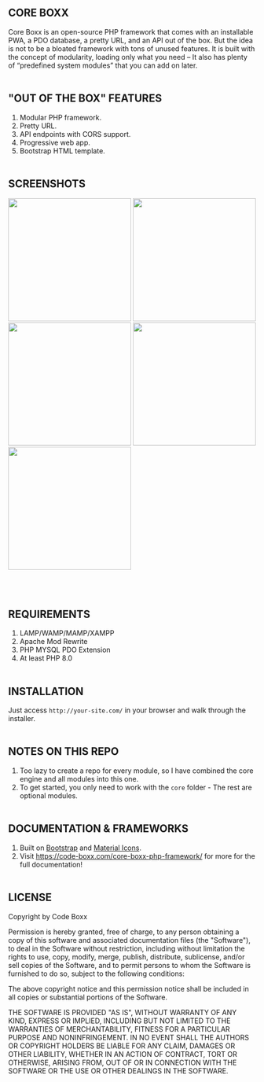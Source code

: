 ## CORE BOXX
Core Boxx is an open-source PHP framework that comes with an installable PWA, a PDO database, a pretty URL, and an API out of the box. But the idea is not to be a bloated framework with tons of unused features. It is built with the concept of modularity, loading only what you need – It also has plenty of “predefined system modules” that you can add on later.
<br><br>

## "OUT OF THE BOX" FEATURES
1) Modular PHP framework.
2) Pretty URL.
3) API endpoints with CORS support.
4) Progressive web app.
5) Bootstrap HTML template.
<br><br>

## SCREENSHOTS
<p float="left">
  <img width="250" src="https://github.com/code-boxx/Core-Boxx/blob/main/core/assets/core-boxx-1.png">
  <img width="250" src="https://github.com/code-boxx/Core-Boxx/blob/main/core/assets/core-boxx-2.png">
  <img width="250" src="https://github.com/code-boxx/Core-Boxx/blob/main/core/assets/core-boxx-3.png">
  <img width="250" src="https://github.com/code-boxx/Core-Boxx/blob/main/core/assets/core-boxx-4.png">
  <img width="250" src="https://github.com/code-boxx/Core-Boxx/blob/main/core/assets/core-boxx-5.png">
</p>
<br><br>

## REQUIREMENTS
1) LAMP/WAMP/MAMP/XAMPP
2) Apache Mod Rewrite
3) PHP MYSQL PDO Extension
4) At least PHP 8.0
<br><br>

## INSTALLATION
Just access `http://your-site.com/` in your browser and walk through the installer.
<br><br>

## NOTES ON THIS REPO
1) Too lazy to create a repo for every module, so I have combined the core engine and all modules into this one.
2) To get started, you only need to work with the `core` folder - The rest are optional modules.
<br><br>

## DOCUMENTATION & FRAMEWORKS
1) Built on [Bootstrap](https://getbootstrap.com/) and [Material Icons](https://fonts.google.com/icons).
2) Visit https://code-boxx.com/core-boxx-php-framework/ for more for the full documentation!
<br><br>

## LICENSE
Copyright by Code Boxx

Permission is hereby granted, free of charge, to any person obtaining a copy
of this software and associated documentation files (the "Software"), to deal
in the Software without restriction, including without limitation the rights
to use, copy, modify, merge, publish, distribute, sublicense, and/or sell
copies of the Software, and to permit persons to whom the Software is
furnished to do so, subject to the following conditions:

The above copyright notice and this permission notice shall be included in all
copies or substantial portions of the Software.

THE SOFTWARE IS PROVIDED "AS IS", WITHOUT WARRANTY OF ANY KIND, EXPRESS OR
IMPLIED, INCLUDING BUT NOT LIMITED TO THE WARRANTIES OF MERCHANTABILITY,
FITNESS FOR A PARTICULAR PURPOSE AND NONINFRINGEMENT. IN NO EVENT SHALL THE
AUTHORS OR COPYRIGHT HOLDERS BE LIABLE FOR ANY CLAIM, DAMAGES OR OTHER
LIABILITY, WHETHER IN AN ACTION OF CONTRACT, TORT OR OTHERWISE, ARISING FROM,
OUT OF OR IN CONNECTION WITH THE SOFTWARE OR THE USE OR OTHER DEALINGS IN THE
SOFTWARE.